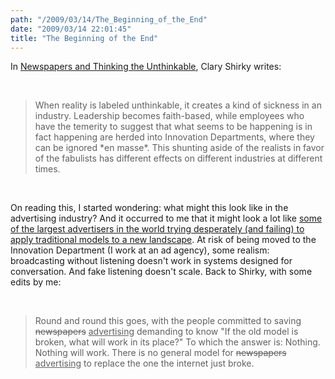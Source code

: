 ```yaml
---
path: "/2009/03/14/The_Beginning_of_the_End" 
date: "2009/03/14 22:01:45" 
title: "The Beginning of the End" 
---
```

<p>In <a href="http://www.shirky.com/weblog/2009/03/newspapers-and-thinking-the-unthinkable/">Newspapers and Thinking the Unthinkable</a>, Clary Shirky writes:</p><br><blockquote><p>When reality is labeled unthinkable, it creates a kind of sickness in an industry. Leadership becomes faith-based, while employees who have the temerity to suggest that what seems to be happening is in fact happening are herded into Innovation Departments, where they can be ignored *en masse*. This shunting aside of the realists in favor of the fabulists has different effects on different industries at different times.</p></blockquote><br><p>On reading this, I started wondering: what might this look like in the advertising industry? And it occurred to me that it might look a lot like <a href="http://tjcnyc.wordpress.com/2009/03/12/tide-loads-of-hope-pg-digital-hack-night-executive-summary/">some of the largest advertisers in the world trying desperately (and failing) to apply traditional models to a new landscape</a>. At risk of being moved to the Innovation Department (I work at an ad agency), some realism: broadcasting without listening doesn't work in systems designed for conversation. And fake listening doesn't scale. Back to Shirky, with some edits by me:</p><br><blockquote><p>Round and round this goes, with the people committed to saving <del>newspapers</del> <ins>advertising</ins> demanding to know "If the old model is broken, what will work in its place?" To which the answer is: Nothing. Nothing will work. There is no general model for <del>newspapers</del> <ins>advertising</ins> to replace the one the internet just broke.</p></blockquote>